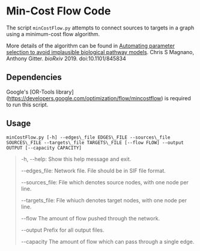 # Min-Cost Flow Code

The script `minCostFlow.py` attempts to connect sources to targets in a graph
using a minimum-cost flow algorithm.

More details of the algorithm can be found in
[Automating parameter selection to avoid implausible biological pathway models](https://doi.org/10.1101/845834).
Chris S Magnano, Anthony Gitter.
*bioRxiv* 2019. doi:10.1101/845834

## Dependencies

Google's [OR-Tools library] (https://developers.google.com/optimization/flow/mincostflow) is required to run this script. 

## Usage
`minCostFlow.py [-h] --edges\_file EDGES\_FILE --sources\_file SOURCES\_FILE --targets\_file TARGETS\_FILE [--flow FLOW] --output OUTPUT [--capacity CAPACITY]`

>  -h, --help:      Show this help message and exit.
>
>  --edges\_file:   Network file. File should be in SIF file format. 
>
>  --sources\_file: File which denotes source nodes, with one node per line. 
>
>  --targets\_file: File whiuch denotes target nodes, with one node per line. 
>
>  --flow           The amount of flow pushed through the network. 
>
>  --output         Prefix for all output files. 
>
>  --capacity       The amount of flow which can pass through a single edge. 
